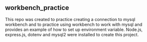 ## workbench_practice

This repo was created to practice creating a connection to mysql workbench and to practice using workbench to work with mysql and provides an example of how to set up environment variable. Node.js, express.js, dotenv and mysql2 were installed to create this project.
